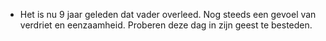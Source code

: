 - Het is nu 9 jaar geleden dat vader overleed. Nog steeds een gevoel van verdriet en eenzaamheid. Proberen deze dag in zijn geest te besteden.